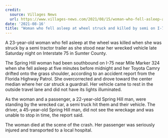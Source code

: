 ```yaml
---
credit:
  source: Villages News
  url: https://www.villages-news.com/2021/08/15/woman-who-fell-asleep-at-wheel-struck-and-killed-by-semi-on-i-75-in-sumter-county/
date: '2021-08-16'
title: "Woman who fell asleep at wheel struck and killed by semi on I-75 in Sumter County"
---
```

A 23-year-old woman who fell asleep at the wheel was killed when she was struck by a semi tractor trailer as she stood near her wrecked vehicle late Saturday night on Interstate 75 in Sumter County.

The Spring Hill woman had been southbound on I-75 near Mile Marker 324 when she fell asleep at five minutes before midnight and her Toyota Camry drifted onto the grass shoulder, according to an accident report from the Florida Highway Patrol. She overcorrected and drove toward the center median where her car struck a guardrail. Her vehicle came to rest in the outside travel lane and did not have its lights illuminated.

As the woman and a passenger, a 22-year-old Spring Hill man, were standing by the wrecked car, a semi truck hit them and their vehicle. The driver, a 45-year-old Spring Hill man, did not see the wreckage and was unable to stop in time, the report said.

The woman died at the scene of the crash. Her passenger was seriously injured and transported to a local hospital.
